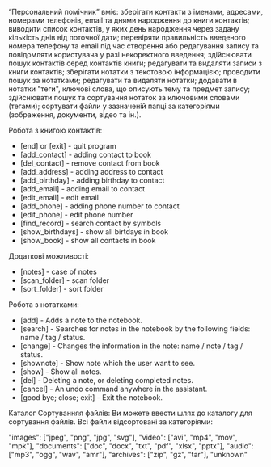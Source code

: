 “Персональний помічник” вміє: зберігати контакти з іменами, адресами, номерами телефонів, email та днями народження до книги контактів; виводити список контактів, у яких день народження через задану кількість днів від поточної дати; перевіряти правильність введеного номера телефону та email під час створення або редагування запису та повідомляти користувача у разі некоректного введення; здійснювати пошук контактів серед контактів книги; редагувати та видаляти записи з книги контактів; зберігати нотатки з текстовою інформацією; проводити пошук за нотатками; редагувати та видаляти нотатки; додавати в нотатки "теги", ключові слова, що описують тему та предмет запису; здійснювати пошук та сортування нотаток за ключовими словами (тегами); сортувати файли у зазначеній папці за категоріями (зображення, документи, відео та ін.).

Робота з книгою контактів: 
- [end] or [exit]   - quit program
- [add_contact]     - adding contact to book
- [del_contact]     - remove contact from book
- [add_address]     - adding address to contact
- [add_birthday]    - adding birthday to contact
- [add_email]       - adding email to contact
- [edit_email]      - edit email
- [add_phone]       - adding phone number to contact
- [edit_phone]      - edit phone number
- [find_record]     - search contact by symbols
- [show_birthdays]  - show all birtdays in book
- [show_book]       - show all contacts in book

Додаткові можливості:
- [notes]           - case of notes
- [scan_folder]     - scan folder
- [sort_folder]     - sort folder

Робота з нотатками:
- [add]             - Adds a note to the notebook.
- [search]          - Searches for notes in the notebook by the following fields: name / tag / status.
- [change]          - Changes the information in the note: name / note / tag / status.
- [shownote]        - Show note which the user want to see.
- [show]            - Show all notes.
- [del]             - Deleting a note, or deleting completed notes.
- [cancel]          - An undo command anywhere in the assistant.
- [good bye; close; exit] - Exit the notebook.

Каталог Сортуванняя файлів: Ви можете ввести шлях до каталогу для сортування файлів. Всі файли відсортовані за категоріями:

"images": ["jpeg", "png", "jpg", "svg"], "video": ["avi", "mp4", "mov", "mpk"], "documents": ["doc", "docx", "txt", "pdf", "xlsx", "pptx"], "audio": ["mp3", "ogg", "wav", "amr"], "archives": ["zip", "gz", "tar"], "unknown"
